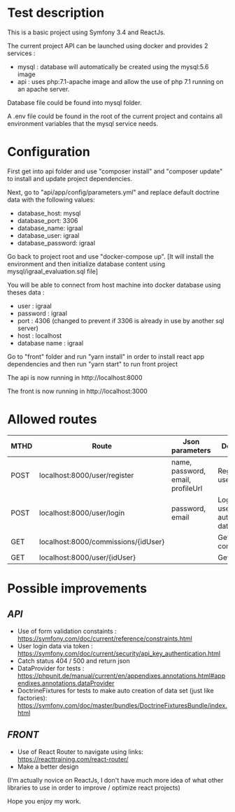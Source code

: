 # Test description

This is a basic project using Symfony 3.4 and ReactJs.

The current project API can be launched using docker and provides 2 services :

- mysql : database will automatically be created using the mysql:5.6 image
- api : uses php:7.1-apache image and allow the use of php 7.1 running on an apache server.


Database file could be found into mysql folder.

A .env file could be found in the root of the current project and contains all environment variables that the mysql service needs.

# Configuration

First get into api folder and use "composer install" and "composer update" to install and update project dependencies.

Next, go to "api/app/config/parameters.yml" and replace default doctrine data with the following values:
- database_host: mysql
- database_port: 3306
- database_name: igraal
- database_user: igraal
- database_password: igraal

Go back to project root and use "docker-compose up". [It will install the environment and then initialize database content using mysql/igraal_evaluation.sql file]

You will be able to connect from host machine into docker database using theses data :

- user : igraal
- password : igraal
- port : 4306 (changed to prevent if 3306 is already in use by another sql server)
- host : localhost
- database name : igraal

Go to "front" folder and run "yarn install" in order to install react app dependencies and then run "yarn start" to run front project

The api is now running in http://localhost:8000

The front is now running in http://localhost:3000

# Allowed routes

| MTHD | Route                               | Json parameters                   | Description                         |
|------|-------------------------------------|-----------------------------------|-------------------------------------|
| POST | localhost:8000/user/register        | name, password, email, profileUrl | Register an user                    |
| POST | localhost:8000/user/login           | password, email                   | Login with user authentication data |
| GET  | localhost:8000/commissions/{idUser} |                                   | Get user commissions                |
| GET  | localhost:8000/user/{idUser}        |                                   | Get user dara                       |

# Possible improvements

*API*
---

- Use of form validation constaints : https://symfony.com/doc/current/reference/constraints.html
- User login data via token : https://symfony.com/doc/current/security/api_key_authentication.html
- Catch status 404 / 500 and return json
- DataProvider for tests : https://phpunit.de/manual/current/en/appendixes.annotations.html#appendixes.annotations.dataProvider
- DoctrineFixtures for tests to make auto creation of data set (just like factories): https://symfony.com/doc/master/bundles/DoctrineFixturesBundle/index.html

*FRONT*
-----

- Use of React Router to navigate using links: https://reacttraining.com/react-router/
- Make a better design

(I'm actually novice on ReactJs, I don't have much more idea of what other libraries to use in order to improve / optimize react projects)

Hope you enjoy my work.

